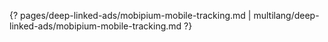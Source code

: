 {? pages/deep-linked-ads/mobipium-mobile-tracking.md | multilang/deep-linked-ads/mobipium-mobile-tracking.md ?}
